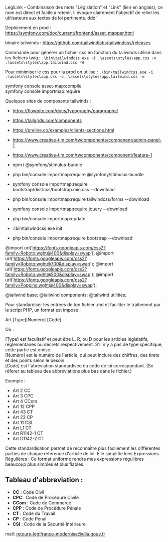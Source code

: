 LegiLink - Combinaison des mots "Législation" et "Link" (lien en anglais), ce nom est direct et facile à retenir. Il évoque clairement l'objectif de relier les utilisateurs aux textes de loi pertinents.
ddd`

Deploiement en prod : https://symfony.com/doc/current/frontend/asset_mapper.html

binaire tailwinds : https://github.com/tailwindlabs/tailwindcss/releases

Commande pour générer un fichier css en fonction du tailwinds utilisé dans les fichiers twig :
`.\bin\tailwindcss.exe -i .\assets\styles\app.css -o .\assets\styles\app.tailwind.css -W`

Pour minimiser le css pour la prod on utilise :
`.\bin\tailwindcss.exe -i .\assets\styles\app.css -o .\assets\styles\app.tailwind.css -m`

symfony console asset-map:compile <br>
symfony console importmap:require 


Quelques sites de composants tailwinds : <br>
- https://flowbite.com/docs/typography/paragraphs/
- https://tailgrids.com/components
- https://preline.co/examples/clients-sections.html
- https://www.creative-tim.com/twcomponents/component/admin-panel-1
- https://www.creative-tim.com/twcomponents/component/feature-1


- npm i @symfony/stimulus-bundle
- php bin/console importmap:require @symfony/stimulus-bundle


- symfony console importmap:require bootstrap/dist/css/bootstrap.min.css --download
- php bin/console importmap:require tailwindcss/forms --download
- symfony console importmap:require jquery --download
- php bin/console importmap:update
- .\bin\tailwindcss.exe init
- php bin/console importmap:require bootstrap --download



@import url('https://fonts.googleapis.com/css2?family=Roboto:wght@400&display=swap');
@import url('https://fonts.googleapis.com/css2?family=Roboto:wght@700&display=swap');
@import url('https://fonts.googleapis.com/css2?family=Roboto:wght@500&display=swap');
@import url('https://fonts.googleapis.com/css2?family=Poppins:wght@400&display=swap');

@tailwind base;
@tailwind components;
@tailwind utilities;


Pour standardiser les entrées de ton fichier .md et faciliter le traitement par le script PHP, un format est imposé :

Art [Type][Numéro] [Code]

Où :

[Type] est facultatif et peut être L, R, ou D pour les articles législatifs, réglementaires ou décrets respectivement. S'il n'y a pas de type spécifique, cette partie est omise. <br>
[Numéro] est le numéro de l'article, qui peut inclure des chiffres, des tirets et des points selon le besoin. <br>
[Code] est l'abréviation standardisée du code de loi correspondant. (Se réferer au tableau des abbréviations plus bas dans le fichier.)

Exemple :

- Art 2 CC
- Art 3 CPC
- Art 4 CCom
- Art 12 CPP
- Art 43 CT
- Art 23 CP
- Art 11 CSI
- Art L1 CT
- Art R1142-1 CT
- Art D1142-2 CT

Cette standardisation permet de reconnaître plus facilement les différentes parties de chaque référence d'article de loi.
Elle simplifie lees Expressions Régulières : Ce format uniforme rendra mes expressions régulières beaucoup plus simples et plus fiables.

## Tableau d'abbreviation :

- **CC** : Code Civil
- **CPC** : Code de Procédure Civile
- **CCom** : Code de Commerce
- **CPP** : Code de Procédure Pénale
- **CT** : Code du Travail
- **CP** : Code Pénal
- **CSI** : Code de la Sécurité Intérieure

mail: retours-legifrance-modernise@dila.gouv.fr
